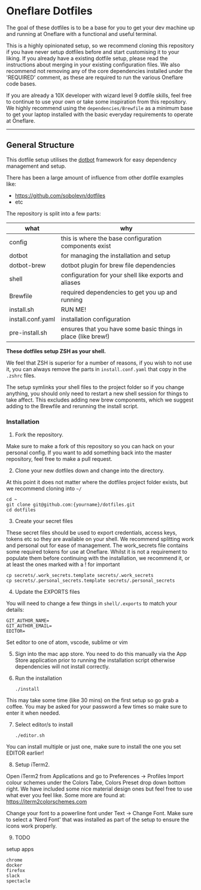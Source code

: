 # Oneflare Dotfiles

The goal of these dotfiles is to be a base for you to get your dev machine up and running at Oneflare with a functional and useful terminal.

This is a highly opinionated setup, so we recommend cloning this repository if you have never setup dotfiles before and start customising it to your liking. If you already have a existing dotfile setup, please read the instructions about merging in your existing configuration files. We also recommend not removing any of the core dependencies installed under the 'REQUIRED' comment, as these are required to run the various Oneflare code bases.

If you are already a 10X developer with wizard level 9 dotfile skills, feel free to continue to use your own or take some inspiration from this repository. We highly recommend using the `dependencies/Brewfile` as a minimum base to get your laptop installed with the basic everyday requirements to operate at Oneflare.

---

## General Structure

This dotfile setup utilises the [dotbot](https://github.com/anishathalye/dotbot) framework for easy dependency management and setup.

There has been a large amount of influence from other dotfile examples like:

- https://github.com/sobolevn/dotfiles
- etc

The repository is split into a few parts:

| what              | why                                                           |
| ----------------- | ------------------------------------------------------------- |
| config            | this is where the base configuration components exist         |
| dotbot            | for managing the installation and setup                       |
| dotbot-brew       | dotbot plugin for brew file dependencies                      |
| shell             | configuration for your shell like exports and aliases         |
| Brewfile          | required dependencies to get you up and running               |
| install.sh        | RUN ME!                                                       |
| install.conf.yaml | installation configuration                                    |
| pre-install.sh    | ensures that you have some basic things in place (like brew!) |

**These dotfiles setup ZSH as your shell.**

We feel that ZSH is superior for a number of reasons, if you wish to not use it, you can always remove the parts in `install.conf.yaml` that copy in the `.zshrc` files.

The setup symlinks your shell files to the project folder so if you change anything, you should only need to restart a new shell session for things to take affect. This excludes adding new brew components, which we suggest adding to the Brewfile and rerunning the install script.

### Installation

1.  Fork the repository.

Make sure to make a fork of this repository so you can hack on your personal config. If you want to add something back into the master repository, feel free to make a pull request.

2.  Clone your new dotfiles down and change into the directory.

At this point it does not matter where the dotfiles project folder exists, but we recommend cloning into `~/`

    cd ~
    git clone git@github.com:{yourname}/dotfiles.git
    cd dotfiles

3.  Create your secret files

These secret files should be used to export credentials, access keys, tokens etc so they are available on your shell. We recommend splitting work and personal out for ease of management. The work_secrets file contains some required tokens for use at Oneflare. Whilst it is not a requirement to populate them before continuing with the installation, we recommend it, or at least the ones marked with a ! for important

    cp secrets/.work_secrets.template secrets/.work_secrets
    cp secrets/.personal_secrets.template secrets/.personal_secrets

4. Update the EXPORTS files

You will need to change a few things in `shell/.exports` to match your details:

    GIT_AUTHOR_NAME=
    GIT_AUTHOR_EMAIL=
    EDITOR=

Set editor to one of atom, vscode, sublime or vim

5. Sign into the mac app store. You need to do this manually via the App Store application prior to running the installation script otherwise dependencies will not install correctly.

6. Run the installation

   `./install`

This may take some time (like 30 mins) on the first setup so go grab a coffee.
You may be asked for your password a few times so make sure to enter it when needed.

7. Select editor/s to install

   `./editor.sh`

You can install multiple or just one, make sure to install the one you set EDITOR earlier!

8. Setup iTerm2.

Open iTerm2 from Applications and go to Preferences -> Profiles
Import colour schemes under the Colors Tabe, Colors Preset drop down bottom right. We have included some nice material design ones but feel free to use what ever you feel like. Some more are found at: https://iterm2colorschemes.com

Change your font to a powerline font under Text -> Change Font. Make sure to select a 'Nerd Font' that was installed as part of the setup to ensure the icons work properly.

9. TODO

setup apps

    chrome
    docker
    firefox
    slack
    spectacle
